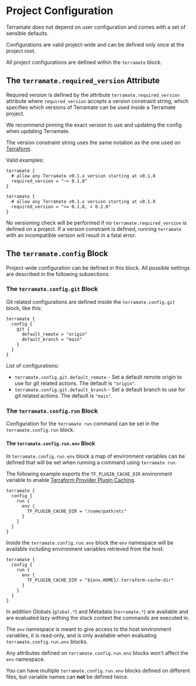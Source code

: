 # Project Configuration

Terramate does not depend on user configuration and comes with a set of sensible defaults.

Configurations are valid project-wide and can be defined only once at the project root.

All project configurations are defined within the `terramate` block.

## The `terramate.required_version` Attribute

Required version is defined by the attribute `terramate.required_version` attribute
where `required_version` accepts a version constraint string,
which specifies which versions of Terramate can be used inside a Terramate project.

We recommend pinning the exact version to use and updating the config when updating Terramate.

The version constraint string uses the same notation as the one used on
[Terraform](https://www.terraform.io/language/expressions/version-constraints).

Valid examples:

```hcl
terramate {
  # allow any Terramate v0.1.x version starting at v0.1.8
  required_version = "~> 0.1.8"
}
```

```hcl
terramate {
  # allow any Terramate v0.1.x version starting at v0.1.8
  required_version = ">= 0.1.8, < 0.2.0"
}
```

No versioning check will be performed if no `terramate.required_version` is defined on a project. If a version constraint is defined, running `terramate` with an incompatible version will result in a fatal error.

## The `terramate.config` Block

Project-wide configuration can be defined in this block. All possible settings are described in the following subsections.

### The `terramate.config.git` Block

Git related configurations are defined inside the `terramate.config.git` block, like this:

```hcl
terramate {
  config {
    git {
      default_remote = "origin"
      default_branch = "main"
    }
  }
}
```

List of configurations:

- `terramate.config.git.default_remote` - Set a default remote origin to use for git related actions. The default is `"origin"`.
- `terramate.config.git.default_branch` - Set a default branch to use for git related actions. The default is `"main"`.

### The `terramate.config.run` Block

Configuration for the `terramate run` command can be set in the `terramate.config.run` block.

#### The `terramate.config.run.env` Block

In `terramate.config.run.env` block a map of environment variables can be defined that will be set when running a command using `terramate run`.

The following example exports the `TF_PLUGIN_CACHE_DIR` environment variable to enable [Terraform Provider Plugin Caching](https://www.terraform.io/cli/config/config-file#provider-plugin-cache).

```hcl
terramate {
  config {
    run {
      env {
        TF_PLUGIN_CACHE_DIR = "/some/path/etc"
      }
    }
  }
}
```

Inside the `terramate.config.run.env` block the `env` namespace will be
available including environment variables retrieved from the host:

```hcl
terramate {
  config {
    run {
      env {
        TF_PLUGIN_CACHE_DIR = "${env.HOME}/.terraform-cache-dir"
      }
    }
  }
}
```

In addition Globals (`global.*`) and Metadata (`terramate.*`) are available and are evaluated lazy withing the stack context the commands are executed in.

The `env` namespace is meant to give access to the host environment variables,
it is read-only, and is only available when evaluating
`terramate.config.run.env` blocks.

Any attributes defined
on `terramate.config.run.env` blocks won't affect the `env` namespace.

You can have multiple `terramate.config.run.env` blocks defined on different
files, but variable names can **not** be defined twice.
